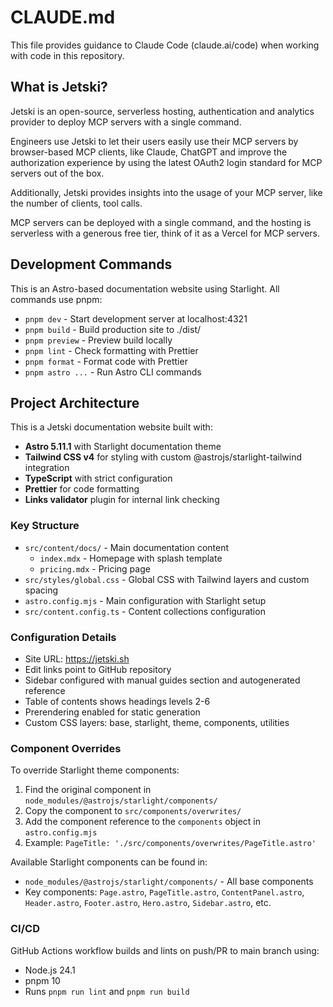 # CLAUDE.md

This file provides guidance to Claude Code (claude.ai/code) when working with code in this repository.

## What is Jetski?

Jetski is an open-source, serverless hosting, authentication and analytics provider to deploy
MCP servers with a single command.

Engineers use Jetski to let their users easily use their MCP servers by browser-based MCP clients,
like Claude, ChatGPT and improve the authorization experience by using the latest OAuth2 login
standard for MCP servers out of the box.

Additionally, Jetski provides insights into the usage of your MCP server, like the number of clients,
tool calls.

MCP servers can be deployed with a single command, and the hosting is serverless with a generous free tier,
think of it as a Vercel for MCP servers.

## Development Commands

This is an Astro-based documentation website using Starlight. All commands use pnpm:

- `pnpm dev` - Start development server at localhost:4321
- `pnpm build` - Build production site to ./dist/
- `pnpm preview` - Preview build locally
- `pnpm lint` - Check formatting with Prettier
- `pnpm format` - Format code with Prettier
- `pnpm astro ...` - Run Astro CLI commands

## Project Architecture

This is a Jetski documentation website built with:

- **Astro 5.11.1** with Starlight documentation theme
- **Tailwind CSS v4** for styling with custom @astrojs/starlight-tailwind integration
- **TypeScript** with strict configuration
- **Prettier** for code formatting
- **Links validator** plugin for internal link checking

### Key Structure

- `src/content/docs/` - Main documentation content
  - `index.mdx` - Homepage with splash template
  - `pricing.mdx` - Pricing page
- `src/styles/global.css` - Global CSS with Tailwind layers and custom spacing
- `astro.config.mjs` - Main configuration with Starlight setup
- `src/content.config.ts` - Content collections configuration

### Configuration Details

- Site URL: https://jetski.sh
- Edit links point to GitHub repository
- Sidebar configured with manual guides section and autogenerated reference
- Table of contents shows headings levels 2-6
- Prerendering enabled for static generation
- Custom CSS layers: base, starlight, theme, components, utilities

### Component Overrides

To override Starlight theme components:

1. Find the original component in `node_modules/@astrojs/starlight/components/`
2. Copy the component to `src/components/overwrites/`
3. Add the component reference to the `components` object in `astro.config.mjs`
4. Example: `PageTitle: './src/components/overwrites/PageTitle.astro'`

Available Starlight components can be found in:

- `node_modules/@astrojs/starlight/components/` - All base components
- Key components: `Page.astro`, `PageTitle.astro`, `ContentPanel.astro`, `Header.astro`, `Footer.astro`, `Hero.astro`, `Sidebar.astro`, etc.

### CI/CD

GitHub Actions workflow builds and lints on push/PR to main branch using:

- Node.js 24.1
- pnpm 10
- Runs `pnpm run lint` and `pnpm run build`
